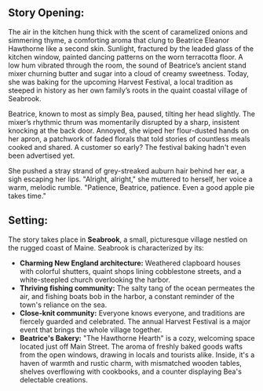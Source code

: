 ## Story Opening:

The air in the kitchen hung thick with the scent of caramelized onions and simmering thyme, a comforting aroma that clung to Beatrice Eleanor Hawthorne like a second skin. Sunlight, fractured by the leaded glass of the kitchen window, painted dancing patterns on the worn terracotta floor. A low hum vibrated through the room, the sound of Beatrice’s ancient stand mixer churning butter and sugar into a cloud of creamy sweetness. Today, she was baking for the upcoming Harvest Festival, a local tradition as steeped in history as her own family’s roots in the quaint coastal village of Seabrook.

Beatrice, known to most as simply Bea, paused, tilting her head slightly. The mixer’s rhythmic thrum was momentarily disrupted by a sharp, insistent knocking at the back door. Annoyed, she wiped her flour-dusted hands on her apron, a patchwork of faded florals that told stories of countless meals cooked and shared. A customer so early? The festival baking hadn't even been advertised yet.

She pushed a stray strand of grey-streaked auburn hair behind her ear, a sigh escaping her lips. "Alright, alright," she muttered to herself, her voice a warm, melodic rumble. "Patience, Beatrice, patience. Even a good apple pie takes time."

## Setting:

The story takes place in **Seabrook**, a small, picturesque village nestled on the rugged coast of Maine. Seabrook is characterized by its:

*   **Charming New England architecture:** Weathered clapboard houses with colorful shutters, quaint shops lining cobblestone streets, and a white-steepled church overlooking the harbor.
*   **Thriving fishing community:** The salty tang of the ocean permeates the air, and fishing boats bob in the harbor, a constant reminder of the town's reliance on the sea.
*   **Close-knit community:** Everyone knows everyone, and traditions are fiercely guarded and celebrated. The annual Harvest Festival is a major event that brings the whole village together.
*   **Beatrice's Bakery:** "The Hawthorne Hearth" is a cozy, welcoming space located just off Main Street. The aroma of freshly baked goods wafts from the open windows, drawing in locals and tourists alike. Inside, it's a haven of warmth and rustic charm, with mismatched wooden tables, shelves overflowing with cookbooks, and a counter displaying Bea's delectable creations.
